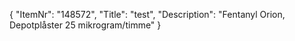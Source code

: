 {
  "ItemNr": "148572",
  "Title": "test",
  "Description": "Fentanyl Orion, Depotplåster 25 mikrogram/timme"
}